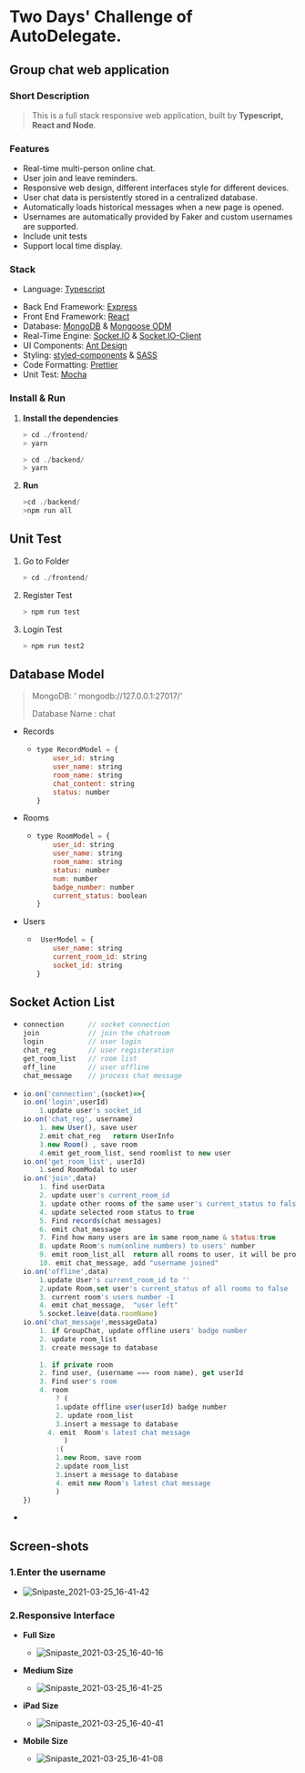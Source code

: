 # Two Days' Challenge of AutoDelegate.

## Group chat web application



### Short Description

> This is a  full stack responsive web application, built by **Typescript, React and Node**.   



### Features

- Real-time multi-person online chat.
- User join and leave reminders.
- Responsive web design, different interfaces style for different devices.
- User chat data is persistently stored in a centralized database.
- Automatically loads historical messages when a new page is opened.
- Usernames are automatically provided by Faker and custom usernames are supported.
-  Include unit tests
- Support  local time display.



### Stack

+ Language: [Typescript](https://www.typescriptlang.org/)

- Back End Framework: [Express](https://expressjs.com/)
- Front End Framework: [React](https://reactjs.org/)
- Database: [MongoDB](https://www.mongodb.com/) & [Mongoose ODM](https://mongoosejs.com/)
- Real-Time Engine: [Socket.IO](https://www.npmjs.com/package/socket.io) & [Socket.IO-Client](https://www.npmjs.com/package/socket.io-client) 
- UI Components:  [Ant Design](https://ant.design/components/overview/)
- Styling: [styled-components](https://styled-components.com/) & [SASS](https://sass-lang.com/)
- Code Formatting: [Prettier](https://prettier.io/)
- Unit Test: [Mocha](https://mochajs.org/)



### Install & Run

1. **Install the dependencies**

   ```js
   > cd ./frontend/
   > yarn
   
   > cd ./backend/
   > yarn
   ```

2. **Run**

   ```js
   >cd ./backend/
   >npm run all
   ```

   

## Unit Test

1. Go to Folder

   ```js
   > cd ./frontend/
   ```

2. Register Test

   ```js
   > npm run test
   ```

3. Login Test

   ```js
   > npm run test2
   ```

   



## Database Model

> MongoDB:  ' mongodb://127.0.0.1:27017/'
>
> Database Name :  chat



+ Records

  + ```js
    type RecordModel = {
    	user_id: string
    	user_name: string
    	room_name: string
    	chat_content: string
    	status: number
    }
    ```

+ Rooms

  + ```js
    type RoomModel = {
    	user_id: string
    	user_name: string
    	room_name: string
    	status: number
    	num: number
    	badge_number: number
    	current_status: boolean
    }
    ```

+ Users

  + ```js
     UserModel = {
      	user_name: string
      	current_room_id: string
      	socket_id: string
    }
    ```



## Socket  Action List

+ ```js
  connection      // socket connection
  join            // join the chatroom
  login           // user login
  chat_reg        // user registeration
  get_room_list   // room list
  off_line        // user offline
  chat_message    // process chat message
  ```

+ ```js
  io.on('connection',(socket)=>{
  io.on('login',userId)
      1.update user's socket_id
  io.on('chat_reg', username)
      1. new User(), save user
      2.emit chat_reg   return UserInfo
      3.new Room() , save room
      4.emit get_room_list, send roomlist to new user
  io.on('get_room_list', userId)  
      1.send RoomModal to user
  io.on('join',data)
      1. find userData 
      2. update user's current_room_id
      3. update other rooms of the same user's current_status to false
      4. update selected room status to true
      5. Find records(chat messages)
      6. emit chat_message
      7. Find how many users are in same room_name & status:true
      8. update Room's num(online numbers) to users' number
      9. emit room_list_all  return all rooms to user, it will be processed by userId
      10. emit chat_message, add "username joined"
  io.on('offline',data) 
      1.update User's current_room_id to ''
      2.update Room,set user's current_status of all rooms to false
      3. current room's users number -1
      4. emit chat_message,  "user left"
      5.socket.leave(data.roomName)
  io.on('chat_message',messageData)
      1. if GroupChat, update offline users' badge number  
      2. update room_list
      3. create message to database
     
      1. if private room
      2. find user, (username === room name), get userId
      3. Find user's room
      4. room
          ? (
          1.update offline user(userId) badge number 
          2. update room_list
          3.insert a message to database
      	4. emit  Room's latest chat message
            ) 
          :(
          1.new Room, save room
          2.update room_list
          3.insert a message to database
          4. emit new Room's latest chat message
          )
  })
  ```

+ 

## Screen-shots

### 1.Enter the username

+ ![Snipaste_2021-03-25_16-41-42](README.assets/Snipaste_2021-03-25_16-41-42.png)

### 2.Responsive Interface

+ **Full Size**
  + ![Snipaste_2021-03-25_16-40-16](README.assets/Snipaste_2021-03-25_16-40-16.png)



+ **Medium Size**
  + ![Snipaste_2021-03-25_16-41-25](README.assets/Snipaste_2021-03-25_16-41-25.png)

+ **iPad Size**
  + ![Snipaste_2021-03-25_16-40-41](README.assets/Snipaste_2021-03-25_16-40-41.png)

+ **Mobile Size**
  + ![Snipaste_2021-03-25_16-41-08](README.assets/Snipaste_2021-03-25_16-41-08.png)



